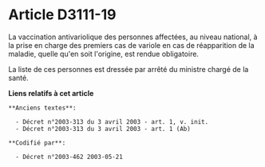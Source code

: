 # Article D3111-19

La vaccination antivariolique des personnes affectées, au niveau national, à la prise en charge des premiers cas de variole
en cas de réapparition de la maladie, quelle qu'en soit l'origine, est rendue obligatoire.

La liste de ces personnes est dressée par arrêté du ministre chargé de la santé.

**Liens relatifs à cet article**

	**Anciens textes**:

	  - Décret n°2003-313 du 3 avril 2003 - art. 1, v. init.
	  - Décret n°2003-313 du 3 avril 2003 - art. 1 (Ab)

	**Codifié par**:

	  - Décret n°2003-462 2003-05-21
